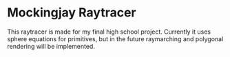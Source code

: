 # Mockingjay Raytracer

This raytracer is made for my final high school project. Currently it uses sphere equations for primitives, but in the future raymarching and polygonal rendering will be implemented.
